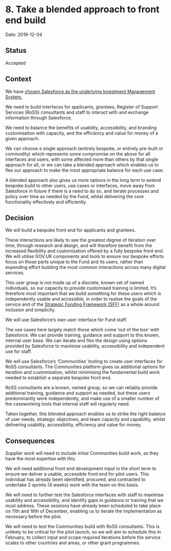 # 8. Take a blended approach to front end build

Date: 2019-12-04

## Status

Accepted

## Context

We have [chosen Salesforce as the underlying Investment Management System.](https://github.com/heritagefund/decision-records/blob/master/product/004-use-Salesforce-investment-management.md) 

We need to build interfaces for applicants, grantees, Register of Support Services (RoSS) consultants and staff to interact with and exchange information through Salesforce.  

We need to balance the benefits of usability, accessibility, and branding customisation with capacity, and the efficiency and value for money of a given approach.  

We can choose a single approach (entirely bespoke, or entirely pre-built or commodity) which represents some compromise on the above for all interfaces and users, with some affected more than others by that single approach for all, or we can take a blended approach which enables us to flex our approach to make the most appropriate balance for each use case.  

A blended approach also gives us more options in the long term to extend bespoke build to other users, use cases or interfaces, move away from Salesforce in future if there is a need to do so, and iterate processes and policy over time as needed by the Fund, whilst delivering the core functionality effectively and efficiently. 


## Decision

We will build a bespoke front end for applicants and grantees.  

These interactions are likely to see the greatest degree of iteration over time, through research and design, and will therefore benefit from the increased flexibility and customisation offered by a fully bespoke front end. We will utilise GOV.UK components and tools to ensure our bespoke efforts focus on those parts unique to the Fund and its users, rather than expending effort building the most common interactions across many digital services.  

This user group is not made up of a discrete, known set of named individuals, so our capacity to provide customised training is limited. It’s therefore most important that we build something for these users which is independently usable and accessible, in order to realise the goals of the service and of the [Strategic Funding Framework (SFF)](https://www.heritagefund.org.uk/about/strategic-funding-framework-2019-2024) as a whole around inclusion and simplicity.  

We will use Salesforce’s own user interface for Fund staff.  

The use cases here largely match those which come ‘out of the box’ with Salesforce. We can provide training, guidance and support to this known, internal user base. We can iterate and flex the design using options provided by Salesforce to maximise usability, accessibility and independent use for staff.  

We will use Salesforce’s ‘Communities’ tooling to create user interfaces for RoSS consultants. The Communities platform gives us additional options for iteration and customisation, whilst minimising the fundamental build work needed to establish a separate bespoke front end. 

RoSS consultants are a known, named group, so we can reliably provide additional training, guidance and support as needed, but these users predominantly work independently, and make use of a smaller number of the caseworking tools that internal staff will regularly need.  

Taken together, this blended approach enables us to strike the right balance of user needs, strategic objectives, and team capacity and capability, whilst delivering usability, accessibility, efficiency and value for money.   

## Consequences

Supplier work will need to include initial Communities build work, as they have the most expertise with this.  

We will need additional front end development input in the short term to ensure we deliver a usable, accessible front end for pilot users. This individual has already been identified, procured, and contracted to undertake 2 sprints (4 weeks) work with the team on this basis.  

We will need to further test the Salesforce interfaces with staff to maximise usability and accessibility, and identify gaps in guidance or training that we must address. These sessions have already been scheduled to take place on 11th and 16th of December, enabling us to iterate the implementation as necessary before the pilot.  

We will need to test the Communities build with RoSS consultants. This is unlikely to be critical for the pilot launch, so we will aim to schedule this in February, to collect input and scope required iterations before the service scales to other countries and areas, or other grant programmes.  
